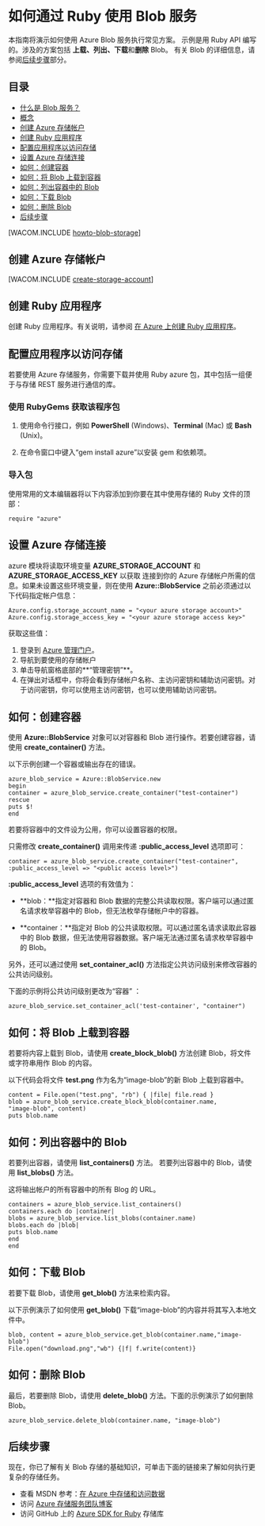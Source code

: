 <properties linkid="dev-ruby-how-to-blob-storage" urlDisplayName="Blob Service" pageTitle="How to use blob storage (Ruby) | Windows Azure" metaKeywords="Get started Azure blob, Azure unstructured data, Azure unstructured storage, Azure blob, Azure blob storage, Azure blob Ruby" description="Learn how to use the Azure blob service to upload, download, list, and delete blob content. Samples written in Ruby." metaCanonical="" services="storage" documentationCenter="Ruby" title="How to Use the Blob Service from Ruby" authors="guayan" solutions="" manager="" editor="" />

# 如何通过 Ruby 使用 Blob 服务

本指南将演示如何使用 Azure Blob 服务执行常见方案。
示例是用 Ruby API 编写的。涉及的方案包括
**上载、列出、下载**和**删除** Blob。
有关 Blob 的详细信息，请参阅[后续步骤][]部分。

## 目录

-   [什么是 Blob 服务？][]
-   [概念][]
-   [创建 Azure 存储帐户][]
-   [创建 Ruby 应用程序][]
-   [配置应用程序以访问存储][]
-   [设置 Azure 存储连接][]
-   [如何：创建容器][]
-   [如何：将 Blob 上载到容器][]
-   [如何：列出容器中的 Blob][]
-   [如何：下载 Blob][]
-   [如何：删除 Blob][]
-   [后续步骤][1]

[WACOM.INCLUDE [howto-blob-storage][]]

## 创建 Azure 存储帐户

[WACOM.INCLUDE [create-storage-account][]]

## 创建 Ruby 应用程序

创建 Ruby 应用程序。有关说明，请参阅
[在 Azure 上创建 Ruby 应用程序][]。

## 配置应用程序以访问存储

若要使用 Azure 存储服务，你需要下载并使用 Ruby azure 包，其中包括一组便于与存储 REST 服务进行通信的库。

### 使用 RubyGems 获取该程序包

1.  使用命令行接口，例如 **PowerShell** (Windows)、**Terminal** (Mac) 或 **Bash** (Unix)。

2.  在命令窗口中键入“gem install azure”以安装 gem 和依赖项。

### 导入包

使用常用的文本编辑器将以下内容添加到你要在其中使用存储的 Ruby 文件的顶部：

    require "azure"

## 设置 Azure 存储连接

azure 模块将读取环境变量 **AZURE\_STORAGE\_ACCOUNT** 和 **AZURE\_STORAGE\_ACCESS\_KEY** 以获取
连接到你的 Azure 存储帐户所需的信息。如果未设置这些环境变量，则在使用 **Azure::BlobService** 之前必须通过以下代码指定帐户信息：

    Azure.config.storage_account_name = "<your azure storage account>"
    Azure.config.storage_access_key = "<your azure storage access key>"

获取这些值：

1.  登录到 [Azure 管理门户][]。
2.  导航到要使用的存储帐户
3.  单击导航窗格底部的**“管理密钥”**。
4.  在弹出对话框中，你将会看到存储帐户名称、主访问密钥和辅助访问密钥。对于访问密钥，你可以使用主访问密钥，也可以使用辅助访问密钥。

## 如何：创建容器

使用 **Azure::BlobService** 对象可以对容器和 Blob 进行操作。若要创建容器，请使用 **create\_container()** 方法。

以下示例创建一个容器或输出存在的错误。

    azure_blob_service = Azure::BlobService.new
    begin
    container = azure_blob_service.create_container("test-container")
    rescue
    puts $!
    end

若要将容器中的文件设为公用，你可以设置容器的权限。

只需修改 **create\_container()** 调用来传递 **:public\_access\_level** 选项即可：

    container = azure_blob_service.create_container("test-container", 
    :public_access_level => "<public access level>")

**:public\_access\_level** 选项的有效值为：

-   **blob：**指定对容器和 Blob 数据的完整公共读取权限。客户端可以通过匿名请求枚举容器中的 Blob，但无法枚举存储帐户中的容器。

-   **container：**指定对 Blob 的公共读取权限。可以通过匿名请求读取此容器中的 Blob 数据，但无法使用容器数据。客户端无法通过匿名请求枚举容器中的 Blob。

另外，还可以通过使用 **set\_container\_acl()** 方法指定公共访问级别来修改容器的公共访问级别。

下面的示例将公共访问级别更改为“容器” ：

    azure_blob_service.set_container_acl('test-container', "container")

## 如何：将 Blob 上载到容器

若要将内容上载到 Blob，请使用 **create\_block\_blob()** 方法创建 Blob，将文件或字符串用作 Blob 的内容。

以下代码会将文件 **test.png** 作为名为“image-blob”的新 Blob 上载到容器中。

    content = File.open("test.png", "rb") { |file| file.read }
    blob = azure_blob_service.create_block_blob(container.name,
    "image-blob", content)
    puts blob.name

## 如何：列出容器中的 Blob

若要列出容器，请使用 **list\_containers()** 方法。
若要列出容器中的 Blob，请使用 **list\_blobs()** 方法。

这将输出帐户的所有容器中的所有 Blog 的 URL。

    containers = azure_blob_service.list_containers()
    containers.each do |container|
    blobs = azure_blob_service.list_blobs(container.name)
    blobs.each do |blob|
    puts blob.name
    end
    end

## 如何：下载 Blob

若要下载 Blob，请使用 **get\_blob()** 方法来检索内容。

以下示例演示了如何使用 **get\_blob()** 下载“image-blob”的内容并将其写入本地文件中。

    blob, content = azure_blob_service.get_blob(container.name,"image-blob")
    File.open("download.png","wb") {|f| f.write(content)}

## 如何：删除 Blob

最后，若要删除 Blob，请使用 **delete\_blob()** 方法。下面的示例演示了如何删除 Blob。

    azure_blob_service.delete_blob(container.name, "image-blob")

## 后续步骤

现在，你已了解有关 Blob 存储的基础知识，可单击下面的链接来了解如何执行更复杂的存储任务。

-   查看 MSDN 参考：[在 Azure 中存储和访问数据][]
-   访问 [Azure 存储服务团队博客][]
-   访问 GitHub 上的 [Azure SDK for Ruby][] 存储库

  [后续步骤]: #next-steps
  [什么是 Blob 服务？]: #what-is
  [概念]: #concepts
  [创建 Azure 存储帐户]: #CreateAccount
  [创建 Ruby 应用程序]: #CreateRubyApp
  [配置应用程序以访问存储]: #ConfigAccessStorage
  [设置 Azure 存储连接]: #SetupStorageConnection
  [如何：创建容器]: #CreateContainer
  [如何：将 Blob 上载到容器]: #UploadBlob
  [如何：列出容器中的 Blob]: #ListBlobs
  [如何：下载 Blob]: #DownloadBlobs
  [如何：删除 Blob]: #DeleteBlob
  [1]: #NextSteps
  [howto-blob-storage]: ../includes/howto-blob-storage.md
  [create-storage-account]: ../includes/create-storage-account.md
  [在 Azure 上创建 Ruby 应用程序]: /en-us/develop/ruby/tutorials/web-app-with-linux-vm/
  [Azure 管理门户]: https://manage.windowsazure.cn/
  [在 Azure 中存储和访问数据]: http://msdn.microsoft.com/zh-cn/library/azure/gg433040.aspx
  [Azure 存储服务团队博客]: http://blogs.msdn.com/b/windowsazurestorage/
  [Azure SDK for Ruby]: https://github.com/WindowsAzure/azure-sdk-for-ruby
